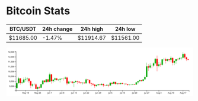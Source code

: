 # Bitcoin Stats

BTC/USDT|24h change|24h high|24h low|
|---|---|---|---|
|$11685.00|-1.47%|$11914.67|$11561.00|

<img src="./chart.svg">
